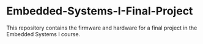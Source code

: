 # Embedded-Systems-I-Final-Project
This repository contains the firmware and hardware for a final project in the Embedded Systems I course.
